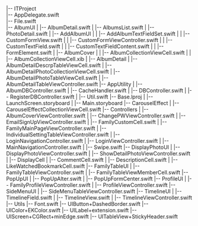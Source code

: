 |-- ITProject <br/>
    |-- AppDelegate.swift <br/>
    |-- File.swift<br/>
    |-- AlbumUI
    |   |-- AlbumDetail.swift
    |   |-- AlbumsList.swift
    |   |-- PhotoDetail.swift
    |   |-- AddAlbumUI
    |   |   |-- AddAlbumTextFieldSet.swift
    |   |   |-- CustomFormView.swift
    |   |   |-- CustomFormViewController.swift
    |   |   |-- CustomTextField.swift
    |   |   |-- CustomTextFieldContent.swift
    |   |   |-- FormElement.swift
    |   |-- AlbumCover
    |   |   |-- AlbumCollectionViewCell.swift
    |   |   |-- AlbumCollectionViewCell.xib
    |   |-- AlbumDetail
    |       |-- AlbumDetailDescrpTableViewCell.swift
    |       |-- AlbumDetailPhotoCollectionViewCell.swift
    |       |-- AlbumDetailPhotoTableViewCell.swift
    |       |-- AlbumDetailTableViewController.swift
    |-- AppUtility
    |   |-- AlbumDBController.swift
    |   |-- CacheHandler.swift
    |   |-- DBController.swift
    |   |-- RegisterDBController.swift
    |   |-- Util.swift
    |-- Base.lproj
    |   |-- LaunchScreen.storyboard
    |   |-- Main.storyboard
    |-- CarouselEffect
    |   |-- CarouselEffectCollectionViewCell.swift
    |-- Controllers
    |   |-- AlbumCoverViewController.swift
    |   |-- ChangePWViewController.swift
    |   |-- EmailSignUpViewController.swift
    |   |-- FamilyCustomCell.swift
    |   |-- FamilyMainPageViewController.swift
    |   |-- IndividualSettingTableViewController.swift
    |   |-- LoginNavigationController.swift
    |   |-- LoginViewController.swift
    |   |-- MainNavigationController.swift
    |   |-- Swipe.swift
    |-- DisplayPhotoUI
    |   |-- DisplayPhotoViewController.swift
    |   |-- ShowDetailPhotoViewController.swift
    |   |-- DisplayCell
    |       |-- CommentCell.swift
    |       |-- DescriptionCell.swift
    |       |-- LikeWatchedBookmarkCell.swift
    |-- FamilyTableUI
    |   |-- FamilyTableViewController.swift
    |   |-- FamilyTableViewMemberCell.swift
    |-- PopUpUI
    |   |-- PopUpAlter.swift
    |   |-- PopUpFormCenter.swift
    |-- ProfileUI
    |   |-- FamilyProfileViewController.swift
    |   |-- ProfileViewController.swift
    |-- SideMenuUI
    |   |-- SideMenuTableViewController.swift
    |-- TimelineUI
    |   |-- TimelineField.swift
    |   |-- TimelineView.swift
    |   |-- TimelineViewController.swift
    |-- Utils
        |-- Font.swift
        |-- UIButton+DashedBorder.swift
        |-- UIColor+EKColor.swift
        |-- UILabel+extension.swift
        |-- UIScreen+CGRect+minEdge.swift
        |-- UITableView+StickyHeader.swift
